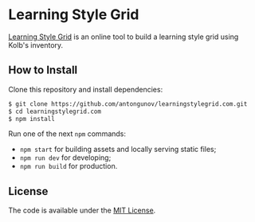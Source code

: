 # Learning Style Grid

[Learning Style Grid](http://learningstylegrid.com) is an online tool to build a learning style grid using Kolb's inventory.

## How to Install

Clone this repository and install dependencies:

```bash
$ git clone https://github.com/antongunov/learningstylegrid.com.git
$ cd learningstylegrid.com
$ npm install
```

Run one of the next `npm` commands:

* `npm start` for building assets and locally serving static files;
* `npm run dev` for developing;
* `npm run build` for production.

## License

The code is available under the [MIT License](LICENSE).
